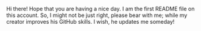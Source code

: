Hi there!
Hope that you are having a nice day.
I am the first README file on this account.
So, I might not be just right, please bear with me;
while my creator improves his GitHub skills. I wish, he updates me someday!
